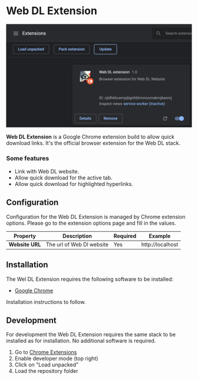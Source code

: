 # Web DL Extension
![Web DL extension](.github/assets/extension.png)

**Web DL Extension** is a Google Chrome extension build to allow quick download links.
It's the official browser extension for the Web DL stack.

### Some features
* Link with Web DL website.
* Allow quick download for the active tab.
* Allow quick download for highlighted hyperlinks.

## Configuration
Configuration for the Web DL Extension is managed by Chrome extension options.
Please go to the extension options page and fill in the values.

| Property              | Description                            | Required | Example                                               |
|-----------------------|----------------------------------------|----------|---------------------|
| **Website URL**       | The url of Web Dl website              | Yes      | http://localhost                                                     |

## Installation
The Wel DL Extension requires the following software to be installed:

- [Google Chrome](https://www.google.com/chrome/)

Installation instructions to follow.

## Development
For development the Web DL Extension requires the same stack to be installed as for installation.
No additional software is required.

1. Go to [Chrome Extensions](chrome://extensions)
2. Enable developer mode (top right)
3. Click on "Load unpacked"
4. Load the repository folder
